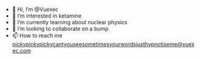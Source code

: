 - 👋 Hi, I’m @Vuexec
- 👀 I’m interested in ketamine
- 🌱 I’m currently learning about nuclear physics
- 💞️ I’m looking to collaborate on a bump
- 📫 How to reach me pickypickypickycantyouseesometimesyourwordsjusthypnotiseme@vuexec.com

<!---
Vuexec/Vuexec is a ✨ special ✨ repository because its `README.md` (this file) appears on your GitHub profile.
You can click the Preview link to take a look at your changes.
--->
